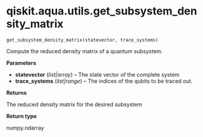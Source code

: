 # qiskit.aqua.utils.get\_subsystem\_density\_matrix



`get_subsystem_density_matrix(statevector, trace_systems)`

Compute the reduced density matrix of a quantum subsystem.

**Parameters**

*   **statevector** (*list|array*) – The state vector of the complete system
*   **trace\_systems** (*list|range*) – The indices of the qubits to be traced out.

**Returns**

The reduced density matrix for the desired subsystem

**Return type**

numpy.ndarray
